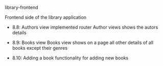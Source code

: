 library-frontend

  Frontend side of the library application 

- 8.8: Authors view
    implemented router
    Author views shows the autors details

- 8.9: Books view
    Books view shows on a page all other details of all books except their genres

- 8.10: Adding a book
    functionality for adding new books